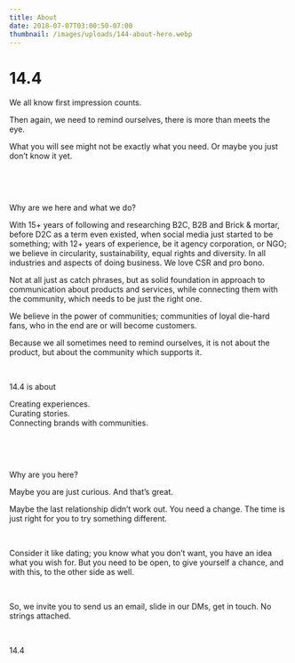 ```yaml
---
title: About
date: 2018-07-07T03:00:50-07:00
thumbnail: /images/uploads/144-about-hero.webp
---
```

# 14.4

We all know first impression counts. 

Then again, we need to remind ourselves, there is more than meets the eye. 

What you will see might not be exactly what you need. Or maybe you just don’t know it yet.  

 

 

Why are we here and what we do?

With 15+ years of following and researching B2C, B2B and Brick & mortar, before D2C as a term even existed, when social media just started to be something; with 12+ years of experience, be it agency corporation, or NGO; we believe in circularity, sustainability, equal rights and diversity. In all industries and aspects of doing business. We love CSR and pro bono. 

Not at all just as catch phrases, but as solid foundation in approach to communication about products and services, while connecting them with the community, which needs to be just the right one.

We believe in the power of communities; communities of loyal die-hard fans, who in the end are or will become customers. 

Because we all sometimes need to remind ourselves, it is not about the product, but about the community which supports it. 

 

14.4 is about

Creating experiences.\
Curating stories.\
Connecting brands with communities.

 

 

Why are you here?

Maybe you are just curious. And that’s great. 

Maybe the last relationship didn’t work out. You need a change. The time is just right for you to try something different. 

 

Consider it like dating; you know what you don’t want, you have an idea what you wish for. But you need to be open, to give yourself a chance, and with this, to the other side as well. 

 

So, we invite you to send us an email, slide in our DMs, get in touch. No strings attached. 

 

14.4